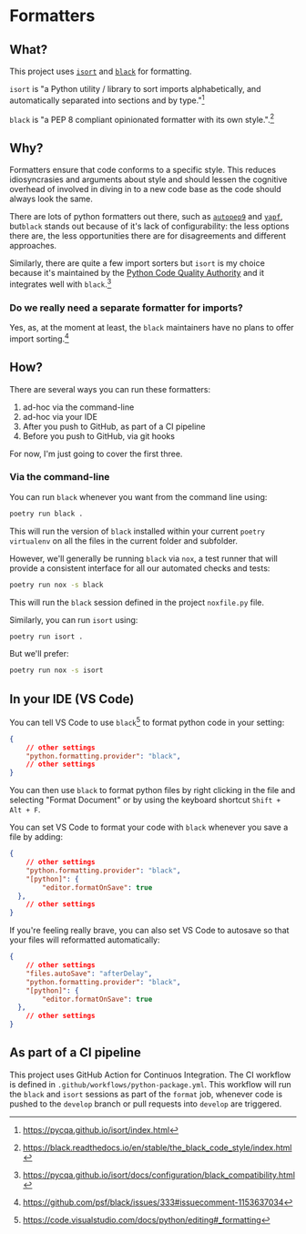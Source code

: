 # Formatters

## What?

This project uses [`isort`](https://pycqa.github.io/isort/index.html) and [`black`](https://black.readthedocs.io/en/stable/index.html) for formatting.

`isort` is "a Python utility / library to sort imports alphabetically, and automatically separated into sections and by type."[^1]

`black` is "a PEP 8 compliant opinionated formatter with its own style.".[^2]

## Why?

Formatters ensure that code conforms to a specific style. This reduces idiosyncrasies and arguments about style and should lessen the cognitive overhead of involved in diving in to a new code base as the code should always look the same.

There are lots of python formatters out there, such as [`autopep9`](https://pypi.org/project/autopep8/) and [`yapf`](<https://github.com/google/yapf>), but`black` stands out because of it's lack of configurability: the less options there are, the less opportunities there are for disagreements and different approaches.

Similarly, there are quite a few import sorters but `isort` is my choice because it's maintained by the [Python Code Quality Authority](https://meta.pycqa.org/) and it integrates well with `black`.[^3]

### Do we really need a separate formatter for imports?

Yes, as, at the moment at least, the `black` maintainers have no plans to offer import sorting.[^4]

## How?

There are several ways you can run these formatters:

1. ad-hoc via the command-line
1. ad-hoc via your IDE
1. After you push to GitHub, as part of a CI pipeline
1. Before you push to GitHub, via git hooks

For now, I'm just going to cover the first three.

### Via the command-line

You can run `black` whenever you want from the command line using:

```sh
poetry run black .
```

This will run the version of `black` installed within your current `poetry virtualenv` on all the files in the current folder and subfolder.

However, we'll generally be running `black` via `nox`, a test runner that will provide a consistent interface for all our automated checks and tests:

```sh
poetry run nox -s black
```

This will run the `black` session defined in the project `noxfile.py` file.

Similarly, you can run `isort` using:

```sh
poetry run isort .
```

But we'll prefer:

```sh
poetry run nox -s isort
```

## In your IDE (VS Code)

You can tell VS Code to use `black`[^5] to format python code in your setting:

```json
{
    // other settings
    "python.formatting.provider": "black",
    // other settings
}
```

You can then use `black` to format python files by right clicking in the file and selecting "Format Document" or by using the keyboard shortcut `Shift + Alt + F`.

You can set VS Code to format your code with `black` whenever you save a file by adding:

```json
{
    // other settings
    "python.formatting.provider": "black",
    "[python]": {
        "editor.formatOnSave": true
  },
    // other settings
}
```

If you're feeling really brave, you can also set VS Code to autosave so that your files will reformatted automatically:

```json
{
    // other settings
    "files.autoSave": "afterDelay",
    "python.formatting.provider": "black",
    "[python]": {
        "editor.formatOnSave": true
  },
    // other settings
}
```

## As part of a CI pipeline

This project uses GitHub Action for Continuos Integration. The CI workflow is defined in `.github/workflows/python-package.yml`. This workflow will run the  `black` and `isort` sessions as part of the `format` job, whenever code is pushed to the `develop` branch or pull requests into `develop` are triggered.

[^1]: https://pycqa.github.io/isort/index.html
[^2]: https://black.readthedocs.io/en/stable/the_black_code_style/index.html
[^3]: <https://pycqa.github.io/isort/docs/configuration/black_compatibility.html>
[^4]: <https://github.com/psf/black/issues/333#issuecomment-1153637034>
[^5]: https://code.visualstudio.com/docs/python/editing#_formatting
